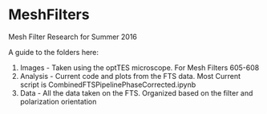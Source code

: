 # MeshFilters
Mesh Filter Research for Summer 2016

A guide to the folders here:
1. Images - Taken using the optTES microscope. For Mesh Filters 605-608
2. Analysis - Current code and plots from the FTS data. Most Current script is CombinedFTSPipelinePhaseCorrected.ipynb
3. Data - All the data taken on the FTS. Organized based on the filter and polarization orientation

